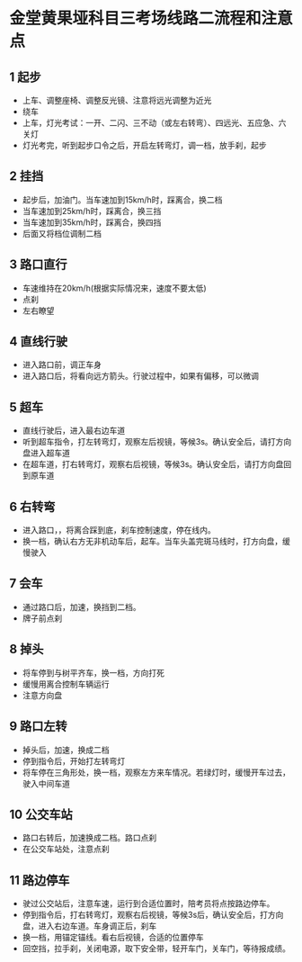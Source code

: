 # 金堂黄果垭科目三考场线路二流程和注意点

## 1 起步

- 上车、调整座椅、调整反光镜、注意将远光调整为近光
- 绕车
- 上车，灯光考试：一开、二闪、三不动（或左右转弯）、四远光、五应急、六关灯
- 灯光考完，听到起步口令之后，开启左转弯灯，调一档，放手刹，起步
## 2  挂挡
- 起步后，加油门。当车速加到15km/h时，踩离合，换二档
- 当车速加到25km/h时，踩离合，换三挡
- 当车速加到35km/h时，踩离合，换四挡
- 后面又将档位调制二档
## 3 路口直行
  - 车速维持在20km/h(根据实际情况来，速度不要太低)
  - 点刹
  - 左右瞭望
## 4 直线行驶
- 进入路口前，调正车身
- 进入路口后，将看向远方箭头。行驶过程中，如果有偏移，可以微调
## 5 超车
- 直线行驶后，进入最右边车道
- 听到超车指令，打左转弯灯，观察左后视镜，等候3s。确认安全后，请打方向盘进入超车道
- 在超车道，打右转弯灯，观察右后视镜，等候3s。确认安全后，请打方向盘回到原车道
## 6 右转弯
- 进入路口，，将离合踩到底，刹车控制速度，停在线内。
- 换一档，确认右方无非机动车后，起车。当车头盖完斑马线时，打方向盘，缓慢驶入
## 7 会车
- 通过路口后，加速，换挡到二档。
- 牌子前点刹
## 8 掉头
- 将车停到与树平齐车，换一档，方向打死
- 缓慢用离合控制车辆运行
- 注意方向盘
## 9 路口左转
- 掉头后，加速，换成二档
- 停到指令后，开始打左转弯灯
- 将车停在三角形处，换一档，观察左方来车情况。若绿灯时，缓慢开车过去，驶入中间车道
## 10 公交车站
- 路口右转后，加速换成二档。路口点刹
- 在公交车站处，注意点刹
## 11 路边停车
- 驶过公交站后，注意车速，运行到合适位置时，陪考员将点按路边停车。
- 停到指令后，打右转弯灯，观察右后视镜，等候3s后，确认安全后，打方向盘，进入右边车道。车身调正后，刹车
- 换一档，用锚定锚线。看右后视镜，合适的位置停车
- 回空挡，拉手刹，关闭电源，取下安全带，轻开车门，关车门，等待报成绩。